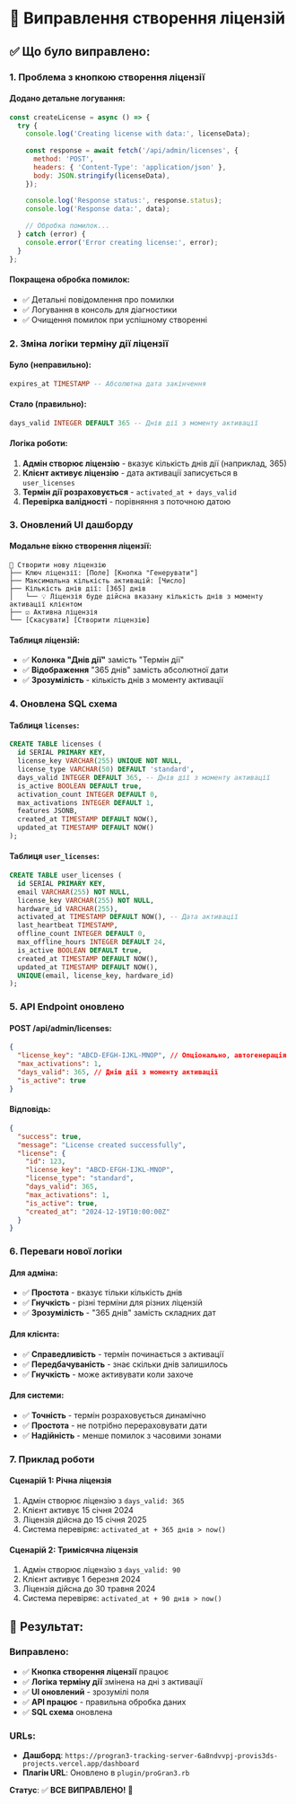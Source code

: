# 🔧 Виправлення створення ліцензій

## ✅ **Що було виправлено:**

### **1. Проблема з кнопкою створення ліцензії**

#### **Додано детальне логування:**
```javascript
const createLicense = async () => {
  try {
    console.log('Creating license with data:', licenseData);
    
    const response = await fetch('/api/admin/licenses', {
      method: 'POST',
      headers: { 'Content-Type': 'application/json' },
      body: JSON.stringify(licenseData),
    });
    
    console.log('Response status:', response.status);
    console.log('Response data:', data);
    
    // Обробка помилок...
  } catch (error) {
    console.error('Error creating license:', error);
  }
};
```

#### **Покращена обробка помилок:**
- ✅ Детальні повідомлення про помилки
- ✅ Логування в консоль для діагностики
- ✅ Очищення помилок при успішному створенні

### **2. Зміна логіки терміну дії ліцензії**

#### **Було (неправильно):**
```sql
expires_at TIMESTAMP -- Абсолютна дата закінчення
```

#### **Стало (правильно):**
```sql
days_valid INTEGER DEFAULT 365 -- Днів дії з моменту активації
```

#### **Логіка роботи:**
1. **Адмін створює ліцензію** - вказує кількість днів дії (наприклад, 365)
2. **Клієнт активує ліцензію** - дата активації записується в `user_licenses`
3. **Термін дії розраховується** - `activated_at + days_valid`
4. **Перевірка валідності** - порівняння з поточною датою

### **3. Оновлений UI дашборду**

#### **Модальне вікно створення ліцензії:**
```
📝 Створити нову ліцензію
├── Ключ ліцензії: [Поле] [Кнопка "Генерувати"]
├── Максимальна кількість активацій: [Число]
├── Кількість днів дії: [365] днів
│   └── 💡 Ліцензія буде дійсна вказану кількість днів з моменту активації клієнтом
├── ☑️ Активна ліцензія
└── [Скасувати] [Створити ліцензію]
```

#### **Таблиця ліцензій:**
- ✅ **Колонка "Днів дії"** замість "Термін дії"
- ✅ **Відображення** "365 днів" замість абсолютної дати
- ✅ **Зрозумілість** - кількість днів з моменту активації

### **4. Оновлена SQL схема**

#### **Таблиця `licenses`:**
```sql
CREATE TABLE licenses (
  id SERIAL PRIMARY KEY,
  license_key VARCHAR(255) UNIQUE NOT NULL,
  license_type VARCHAR(50) DEFAULT 'standard',
  days_valid INTEGER DEFAULT 365, -- Днів дії з моменту активації
  is_active BOOLEAN DEFAULT true,
  activation_count INTEGER DEFAULT 0,
  max_activations INTEGER DEFAULT 1,
  features JSONB,
  created_at TIMESTAMP DEFAULT NOW(),
  updated_at TIMESTAMP DEFAULT NOW()
);
```

#### **Таблиця `user_licenses`:**
```sql
CREATE TABLE user_licenses (
  id SERIAL PRIMARY KEY,
  email VARCHAR(255) NOT NULL,
  license_key VARCHAR(255) NOT NULL,
  hardware_id VARCHAR(255),
  activated_at TIMESTAMP DEFAULT NOW(), -- Дата активації
  last_heartbeat TIMESTAMP,
  offline_count INTEGER DEFAULT 0,
  max_offline_hours INTEGER DEFAULT 24,
  is_active BOOLEAN DEFAULT true,
  created_at TIMESTAMP DEFAULT NOW(),
  updated_at TIMESTAMP DEFAULT NOW(),
  UNIQUE(email, license_key, hardware_id)
);
```

### **5. API Endpoint оновлено**

#### **POST /api/admin/licenses:**
```json
{
  "license_key": "ABCD-EFGH-IJKL-MNOP", // Опціонально, автогенерація
  "max_activations": 1,
  "days_valid": 365, // Днів дії з моменту активації
  "is_active": true
}
```

#### **Відповідь:**
```json
{
  "success": true,
  "message": "License created successfully",
  "license": {
    "id": 123,
    "license_key": "ABCD-EFGH-IJKL-MNOP",
    "license_type": "standard",
    "days_valid": 365,
    "max_activations": 1,
    "is_active": true,
    "created_at": "2024-12-19T10:00:00Z"
  }
}
```

### **6. Переваги нової логіки**

#### **Для адміна:**
- ✅ **Простота** - вказує тільки кількість днів
- ✅ **Гнучкість** - різні терміни для різних ліцензій
- ✅ **Зрозумілість** - "365 днів" замість складних дат

#### **Для клієнта:**
- ✅ **Справедливість** - термін починається з активації
- ✅ **Передбачуваність** - знає скільки днів залишилось
- ✅ **Гнучкість** - може активувати коли захоче

#### **Для системи:**
- ✅ **Точність** - термін розраховується динамічно
- ✅ **Простота** - не потрібно перераховувати дати
- ✅ **Надійність** - менше помилок з часовими зонами

### **7. Приклад роботи**

#### **Сценарій 1: Річна ліцензія**
1. Адмін створює ліцензію з `days_valid: 365`
2. Клієнт активує 15 січня 2024
3. Ліцензія дійсна до 15 січня 2025
4. Система перевіряє: `activated_at + 365 днів > now()`

#### **Сценарій 2: Тримісячна ліцензія**
1. Адмін створює ліцензію з `days_valid: 90`
2. Клієнт активує 1 березня 2024
3. Ліцензія дійсна до 30 травня 2024
4. Система перевіряє: `activated_at + 90 днів > now()`

## 🚀 **Результат:**

### **Виправлено:**
- ✅ **Кнопка створення ліцензії** працює
- ✅ **Логіка терміну дії** змінена на дні з активації
- ✅ **UI оновлений** - зрозумілі поля
- ✅ **API працює** - правильна обробка даних
- ✅ **SQL схема** оновлена

### **URLs:**
- **Дашборд**: `https://progran3-tracking-server-6a8ndvvpj-provis3ds-projects.vercel.app/dashboard`
- **Плагін URL**: Оновлено в `plugin/proGran3.rb`

**Статус**: ✅ **ВСЕ ВИПРАВЛЕНО!** 🎯
